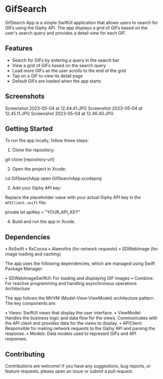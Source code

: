 # GifSearch

GifSearch App is a simple SwiftUI application that allows users to search for GIFs using the Giphy API. 
The app displays a grid of GIFs based on the user's search query and provides a detail view for each GIF.

## Features

- Search for GIFs by entering a query in the search bar
- View a grid of GIFs based on the search query
- Load more GIFs as the user scrolls to the end of the grid
- Tap on a GIF to view its detail page
- Default GIFs are loaded when the app starts

## Screenshots

Screenshot 2023-05-04 at 12.44.41.JPG
Screenshot 2023-05-04 at 12.45.11.JPG
Screenshot 2023-05-04 at 12.46.40.JPG

## Getting Started

To run the app locally, follow these steps:

1. Clone the repository:

git clone [repository-url]


2. Open the project in Xcode:

cd GifSearchApp
open GifSearchApp.xcodeproj


3. Add your Giphy API key:

Replace the placeholder value with your actual Giphy API key in the `APIClient.swift` file:

private let apiKey = "YOUR_API_KEY"


4. Build and run the app in Xcode.


## Dependencies

• RxSwift
• RxCocoa
• Alamofire (for network requests)
• SDWebImage (for image loading and caching)

The app uses the following dependencies, which are managed using Swift Package Manager:

• SDWebImageSwiftUI: For loading and displaying GIF images
• Combine: For reactive programming and handling asynchronous operations
  Architecture

The app follows the MVVM (Model-View-ViewModel) architecture pattern. The key components are:

• Views: SwiftUI views that display the user interface.
• ViewModel: Handles the business logic and data flow for the views. Communicates with the API 
  client and provides data for the views to display.
• APIClient: Responsible for making network requests to the Giphy API and parsing the response.
• Models: Data models used to represent GIFs and API responses.

## Contributing

Contributions are welcome! If you have any suggestions, bug reports, or feature requests, please 
open an issue or submit a pull request.
